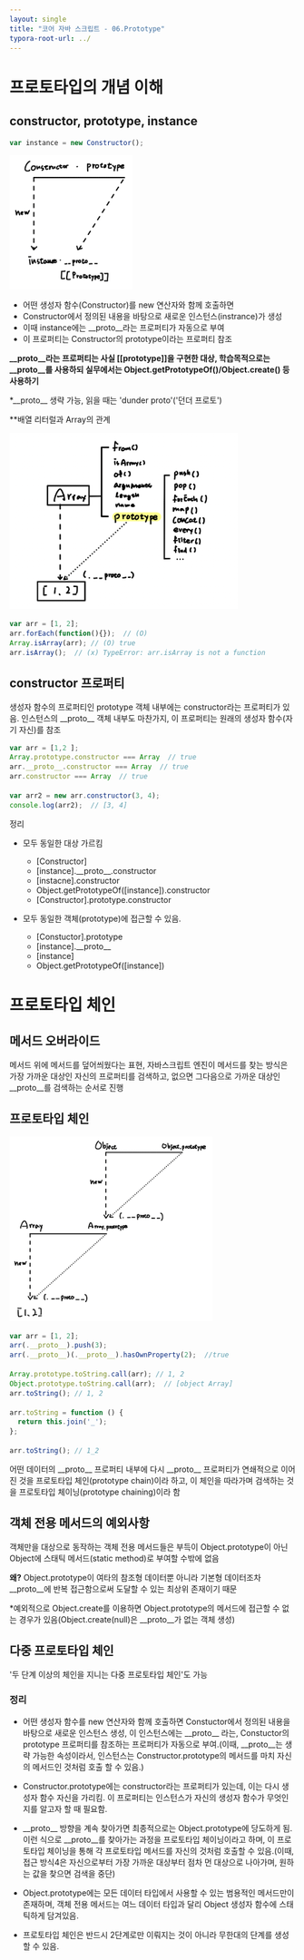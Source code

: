 ```yaml
---
layout: single
title: "코어 자바 스크립트 - 06.Prototype"
typora-root-url: ../
---
```


# 프로토타입의 개념 이해

## constructor, prototype, instance
```javascript
var instance = new Constructor();
```
![Prototype](/images/2024-12-17-coreJavaScript6/image.png)

  - 어떤 생성자 함수(Constructor)를 new 연산자와 함께 호출하면
  - Constructor에서 정의된 내용을 바탕으로 새로운 인스턴스(instrance)가 생성
  - 이때 instance에는 __proto__라는 프로퍼티가 자동으로 부여
  - 이 프로퍼티는 Constructor의 prototype이라는 프로퍼티 참조

**\_\_proto__라는 프로퍼티는 사실 [[prototype]]을 구현한 대상, 학습목적으로는 __proto__를 사용하되 실무에서는 Object.getPrototypeOf()/Object.create() 등 사용하기**

*\_\_proto__ 생략 가능, 읽을 때는 'dunder proto'('던더 프로토')

**배열 리터럴과 Array의 관계

![Array](/images/2024-12-17-coreJavaScript6/image2.png)

```javascript
var arr = [1, 2];
arr.forEach(function(){});  // (O)
Array.isArray(arr); // (O) true
arr.isArray();  // (x) TypeError: arr.isArray is not a function
```

## constructor 프로퍼티
생성자 함수의 프로퍼티인 prototype 객체 내부에는 constructor라는 프로퍼티가 있음. 인스턴스의 \_\_proto__ 객체 내부도 마찬가지, 이 프로퍼티는 원래의 생성자 함수(자기 자신)를 참조

```javascript
var arr = [1,2 ];
Array.prototype.constructor === Array  // true
arr.__proto__.constructor === Array  // true
arr.constructor === Array  // true

var arr2 = new arr.constructor(3, 4);
console.log(arr2);  // [3, 4]
```

정리
- 모두 동일한 대상 가르킴
  - [Constructor]
  - [instance].\_\_proto__.constructor
  - [instacne].constructor
  - Object.getPrototypeOf([instance]).constructor
  - [Constructor].prototype.constructor

- 모두 동일한 객체(prototype)에 접근할 수 있음.
  - [Constuctor].prototype
  - [instance].\_\_proto__
  - [instance]
  - Object.getPrototypeOf([instance])

# 프로토타입 체인

## 메서드 오버라이드
메서드 위에 메서드를 덮어씌웠다는 표현, 자바스크립트 엔진이 메서드를 찾는 방식은 가장 가까운 대상인 자신의 프로퍼티를 검색하고, 없으면 그다음으로 가까운 대상인 __proto__를 검색하는 순서로 진행

## 프로토타입 체인
![프로토타입 체인](/images/2024-12-17-coreJavaScript6/image3.png)

```javascript
var arr = [1, 2];
arr(.__proto__).push(3);
arr(.__proto__)(.__proto__).hasOwnProperty(2);  //true

Array.prototype.toString.call(arr); // 1, 2
Object.prototype.toString.call(arr);  // [object Array]
arr.toString(); // 1, 2

arr.toString = function () {
  return this.join('_');
};

arr.toString(); // 1_2
```

어떤 데이터의 \_\_proto__ 프로퍼티 내부에 다시 \_\_proto__ 프로퍼티가 연쇄적으로 이어진 것을 프로토타입 체인(prototype chain)이라 하고, 이 체인을 따라가며 검색하는 것을 프로토타입 체이닝(prototype chaining)이라 함

## 객체 전용 메서드의 예외사항
객체만을 대상으로 동작하는 객체 전용 메서드들은 부득이 Object.prototype이 아닌 Object에 스태틱 메서드(static method)로 부여할 수밖에 없음

**왜?** Object.prototype이 여타의 참조형 데이터뿐 아니라 기본형 데이터조차 __proto__에 반복 접근함으로써 도달할 수 있는 최상위 존재이기 때문

*예외적으로 Object.create를 이용하면 Object.prototype의 메서드에 접근할 수 없는 경우가 있음(Object.create(null)은 __proto__가 없는 객체 생성)

## 다중 프로토타입 체인
'두 단계 이상의 체인을 지니는 다중 프로토타입 체인'도 가능


### 정리
- 어떤 생성자 함수를 new 연산자와 함께 호출하면 Constuctor에서 정의된 내용을 바탕으로 새로운 인스턴스 생성, 이 인스턴스에는 \_\_proto__ 라는, Constuctor의 prototype 프로퍼티를 참조하는 프로퍼티가 자동으로 부여.(이때, __proto__는 생략 가능한 속성이라서, 인스턴스는 Constructor.prototype의 메서드를 마치 자신의 메서드인 것처럼 호출 할 수 있음.)

- Constructor.prototype에는 constructor라는 프로퍼티가 있는데, 이는 다시 생성자 함수 자신을 가리킴. 이 프로퍼티는 인스턴스가 자신의 생성자 함수가 무엇인지를 알고자 할 때 필요함.

- \_\_proto__ 방향을 계속 찾아가면 최종적으로는 Object.prototype에 당도하게 됨. 이런 식으로 \_\_proto__를 찾아가는 과정을 프로토타입 체이닝이라고 하며, 이 프로토타입 체이닝을 통해 각 프로토타입 메서드를 자신의 것처럼 호출할 수 있음.(이때, 접근 방식4은 자신으로부터 가장 가까운 대상부터 점차 먼 대상으로 나아가며, 원하는 값을 찾으면 검색을 중단)

- Object.prototype에는 모든 데이터 타입에서 사용할 수 있는 범용적인 메서드만이 존재하며, 객체 전용 메서드는 여느 데이터 타입과 달리 Object 생성자 함수에 스태틱하게 담겨있음.

- 프로토타입 체인은 반드시 2단계로만 이뤄지는 것이 아니라 무한대의 단계를 생성할 수 있음.

